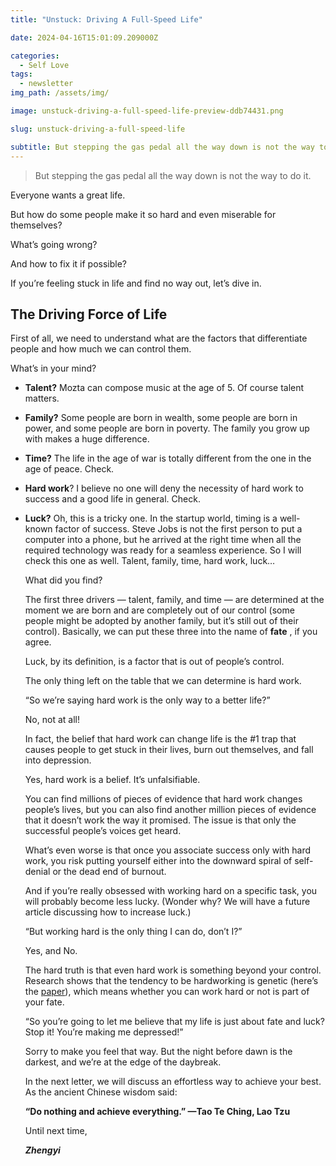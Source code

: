 ```yaml
---
title: "Unstuck: Driving A Full-Speed Life"

date: 2024-04-16T15:01:09.209000Z

categories:
  - Self Love
tags:
  - newsletter
img_path: /assets/img/

image: unstuck-driving-a-full-speed-life-preview-ddb74431.png

slug: unstuck-driving-a-full-speed-life

subtitle: But stepping the gas pedal all the way down is not the way to do it.
---
```


> But stepping the gas pedal all the way down is not the way to do it.

Everyone wants a great life.

But how do some people make it so hard and even miserable for themselves?

What’s going wrong?

And how to fix it if possible?

If you’re feeling stuck in life and find no way out, let’s dive in.

## **The Driving Force of Life**

First of all, we need to understand what are the factors that differentiate people and how much we can control them.

What’s in your mind?

- **Talent?** Mozta can compose music at the age of 5. Of course talent matters.
- **Family?** Some people are born in wealth, some people are born in power, and some people are born in poverty. The family you grow up with makes a huge difference.
- **Time?** The life in the age of war is totally different from the one in the age of peace. Check.
- **Hard work**? I believe no one will deny the necessity of hard work to success and a good life in general. Check.
- **Luck?** Oh, this is a tricky one. In the startup world, timing is a well-known factor of success. Steve Jobs is not the first person to put a computer into a phone, but he arrived at the right time when all the required technology was ready for a seamless experience. So I will check this one as well.
  Talent, family, time, hard work, luck…

  What did you find?

  The first three drivers — talent, family, and time — are determined at the moment we are born and are completely out of our control (some people might be adopted by another family, but it’s still out of their control). Basically, we can put these three into the name of **fate** , if you agree.

  Luck, by its definition, is a factor that is out of people’s control.

  The only thing left on the table that we can determine is hard work.

  “So we’re saying hard work is the only way to a better life?”

  No, not at all!

  In fact, the belief that hard work can change life is the #1 trap that causes people to get stuck in their lives, burn out themselves, and fall into depression.

  Yes, hard work is a belief. It’s unfalsifiable.

  You can find millions of pieces of evidence that hard work changes people’s lives, but you can also find another million pieces of evidence that it doesn’t work the way it promised. The issue is that only the successful people’s voices get heard.

  What’s even worse is that once you associate success only with hard work, you risk putting yourself either into the downward spiral of self-denial or the dead end of burnout.

  And if you’re really obsessed with working hard on a specific task, you will probably become less lucky. (Wonder why? We will have a future article discussing how to increase luck.)

  “But working hard is the only thing I can do, don’t I?”

  Yes, and No.

  The hard truth is that even hard work is something beyond your control. Research shows that the tendency to be hardworking is genetic (here’s the [paper](https://www.jstor.org/stable/10.7560/730038)), which means whether you can work hard or not is part of your fate.

  “So you’re going to let me believe that my life is just about fate and luck? Stop it! You’re making me depressed!”

  Sorry to make you feel that way. But the night before dawn is the darkest, and we’re at the edge of the daybreak.

  In the next letter, we will discuss an effortless way to achieve your best. As the ancient Chinese wisdom said:

  **“Do nothing and achieve everything.” —Tao Te Ching, Lao Tzu**

  Until next time,

  _**Zhengyi**_
